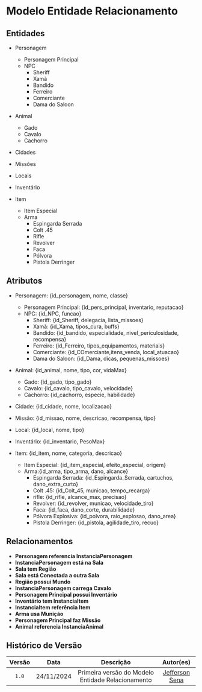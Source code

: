 # Modelo Entidade Relacionamento

## Entidades

- Personagem
    - Personagem Principal
    - NPC
        - Sheriff
        - Xamã
        - Bandido
        - Ferreiro
        - Comerciante
        - Dama do Saloon

- Animal 
    - Gado
    - Cavalo 
    - Cachorro

- Cidades

- Missões

- Locais

- Inventário

- Item
    - Item Especial
    - Arma
        - Espingarda Serrada
        - Colt .45
        - Rifle
        - Revolver
        - Faca 
        - Pólvora
        - Pistola Derringer

## Atributos

- Personagem: {id_personagem, nome, classe}
    - Personagem Principal: {id_pers_principal, inventario, reputacao}
    - NPC: {id_NPC, funcao}
        - Sheriff: {id_Sheriff, delegacia, lista_missoes}
        - Xamã: {id_Xama, tipos_cura, buffs}
        - Bandido: {id_bandido, especialidade, nivel_periculosidade, recompensa}
        - Ferreiro: {id_Ferreiro, tipos_equipamentos, materiais}
        - Comerciante: {id_COmerciante,itens_venda, local_atuacao}
        - Dama do Saloon: {id_Dama, dicas, pequenas_missoes}

- Animal: {id_animal, nome, tipo, cor, vidaMax}
    - Gado: {id_gado, tipo_gado}
    - Cavalo: {id_cavalo, tipo_cavalo, velocidade}
    - Cachorro: {id_cachorro, especie, habilidade}

- Cidade: {id_cidade, nome, localizacao}

- Missão: {id_missao, nome, descricao, recompensa, tipo}

- Local: {id_local, nome, tipo}

- Inventário: {id_inventario, PesoMax}

- Item: {id_item, nome, categoria, descricao}
    - Item Especial: {id_item_especial, efeito_especial, origem}
    - Arma:{id_arma, tipo_arma, dano, alcance}
        - Espingarda Serrada: {id_Espingarda_Serrada, cartuchos, dano_extra_curto}
        - Colt .45: {id_Colt_45, municao, tempo_recarga}
        - rifle: {id_rifle, alcance_max, precisao}
        - Revolver: {id_revolver, municao, velocidade_tiro}
        - Faca: {id_faca, dano_corte, durabilidade}
        - Pólvora Explosiva: {id_polvora, raio_explosao, dano_area}
        - Pistola Derringer: {id_pistola, agilidade_tiro, recuo}

## Relacionamentos

- **Personagem referencia InstanciaPersonagem**
- **InstanciaPersonagem está na Sala**
- **Sala tem Região**
- **Sala está Conectada a outra Sala**
- **Região possui Mundo**
- **InstanciaPersonagem carrega Cavalo**
- **Personagem Principal possui Inventário**
- **Inventário tem InstanciaItem**
- **InstanciaItem referência Item**
- **Arma usa Munição**
- **Personagem Principal faz Missão**
- **Animal referencia InstanciaAnimal**



## Histórico de Versão

| Versão |    Data    |                     Descrição                     |                                                                                                Autor(es)                                                                                                 |
| :----: | :--------: | :-----------------------------------------------: | :------------------------------------------------------------------------------------------------------------------------------------------------------------------------------------------------------: |
| `1.0`  | 24/11/2024 | Primeira versão do Modelo Entidade Relacionamento | [Jefferson Sena](https://github.com/JeffersonSenaa) |                                                |